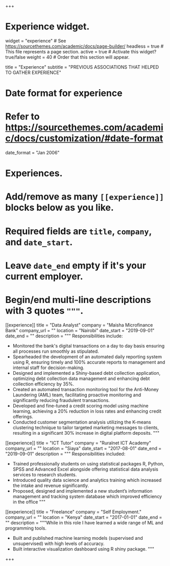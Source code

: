 +++
# Experience widget.
widget = "experience"  # See https://sourcethemes.com/academic/docs/page-builder/
headless = true  # This file represents a page section.
active = true  # Activate this widget? true/false
weight = 40  # Order that this section will appear.

title = "Experience"
subtitle = "PREVIOUS ASSOCIATIONS THAT HELPED TO GATHER EXPERIENCE"

# Date format for experience
#   Refer to https://sourcethemes.com/academic/docs/customization/#date-format
date_format = "Jan 2006"

# Experiences.
#   Add/remove as many `[[experience]]` blocks below as you like.
#   Required fields are `title`, `company`, and `date_start`.
#   Leave `date_end` empty if it's your current employer.
#   Begin/end multi-line descriptions with 3 quotes `"""`.
[[experience]]
  title = "Data Analyst"
  company = "Maisha Microfinance Bank"
  company_url = ""
  location = "Nairobi"
  date_start = "2019-09-01"
  date_end = ""
  description = """
  Responsibilities include:
  
* Monitored the bank's digital transactions on a day to day basis ensuring all processes run smoothly as
stipulated.
* Spearheaded the development of an automated daily reporting system using R, ensuring timely and
100% accurate reports to management and internal staff for decision-making.
* Designed and implemented a Shiny-based debt collection application, optimizing debt collection data
management and enhancing debt collection efficiency by 35%.
* Created an automated transaction monitoring tool for the Anti-Money Laundering (AML) team,
facilitating proactive monitoring and significantly reducing fraudulent transactions.
* Developed and fine-tuned a credit scoring model using machine learning, achieving a 20% reduction
in loss rates and enhancing credit offerings.
* Conducted customer segmentation analysis utilizing the K-means clustering technique to tailor
targeted marketing messages to clients, resulting in a significant 30% increase in digital platform
deposits. 
  """
  

[[experience]]
  title = "ICT Tutor"
  company = "Ruralnet ICT Academy"
  company_url = ""
  location = "Siaya"
  date_start = "2017-08-01"
  date_end = "2019-09-01"
  description = """
  Responsibilities included:
  
  * Trained professionally students on using statistical packages R, Python, SPSS and Advanced Excel alongside offering statistical data analysis services to research students.
  * Introduced quality data science and analytics training which increased the intake and revenue significantly.
  * Proposed, designed and implemented a new student’s information management and tracking system database which improved efficiency in the office
  """

[[experience]]
  title = "Freelance"
  company = "Self Employment."
  company_url = ""
  location = "Kenya"
  date_start = "2017-01-01"
  date_end = ""
  description = """While in this role I have learned a wide range of ML and programming tools.
  
  * Built and published machine learning models (supervised and unsupervised) with high levels of accuracy.
  * Built interactive visualization dashboard using R shiny package.
  """
  
+++
